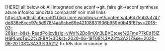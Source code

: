 [HERE] all below ok
All integrated one aconf->git, faire git->aconf
synthese azure infoblox bind?tab comparatif
voir mail links
https://opdhsblobprod01.blob.core.windows.net/contents/4a6d75bb3af747de838e6ccc97c5d978/4aa9cbe69e42108831906b959b0b48f6?sv=2018-03-28&sr=b&si=ReadPolicy&sig=yWx%2Bo6mXn3LBXCtcee%2FmqP7kEd15IZH6PLwpTuC2%2F8A%3D&st=2020-06-19T08%3A23%3A21Z&se=2020-06-20T08%3A33%3A21Z
fix k8s doc in source ip

